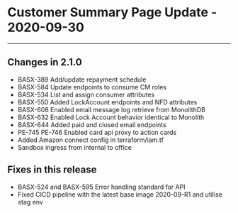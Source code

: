 # Customer Summary Page Update - 2020-09-30

---

## Changes in 2.1.0

* BASX-389 Add/update repayment schedule
* BASX-584 Update endpoints to consume CM roles
* BASX-534 List and assign consumer attributes
* BASX-550 Added LockAccount endpoints and NFD attributes
* BASX-608 Enabled email message log retrieve from MonolithDB
* BASX-632 Enabled Lock Account behavior identical to Monolith
* BASX-644 Added paid and closed email endpoints
* PE-745 PE-746 Enabled card api proxy to action cards
* Added Amazon connect config in terraform/iam.tf
* Sandbox ingress from internal to office

## Fixes in this release

* BASX-524 and BASX-595 Error handling standard for API
* Fixed CICD pipeline with the latest base image 2020-09-R1 and utilise stag env
